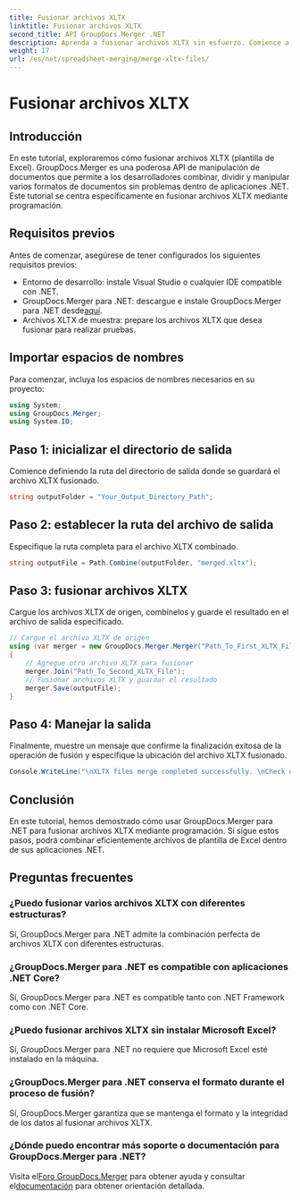 ```yaml
---
title: Fusionar archivos XLTX
linktitle: Fusionar archivos XLTX
second_title: API GroupDocs.Merger .NET
description: Aprenda a fusionar archivos XLTX sin esfuerzo. Comience a fusionar archivos XLTX y optimice sus tareas de gestión de documentos de manera eficiente.
weight: 17
url: /es/net/spreadsheet-merging/merge-xltx-files/
---
```


# Fusionar archivos XLTX

## Introducción
En este tutorial, exploraremos cómo fusionar archivos XLTX (plantilla de Excel). GroupDocs.Merger es una poderosa API de manipulación de documentos que permite a los desarrolladores combinar, dividir y manipular varios formatos de documentos sin problemas dentro de aplicaciones .NET. Este tutorial se centra específicamente en fusionar archivos XLTX mediante programación.
## Requisitos previos
Antes de comenzar, asegúrese de tener configurados los siguientes requisitos previos:
- Entorno de desarrollo: instale Visual Studio o cualquier IDE compatible con .NET.
-  GroupDocs.Merger para .NET: descargue e instale GroupDocs.Merger para .NET desde[aquí](https://releases.groupdocs.com/merger/net/).
- Archivos XLTX de muestra: prepare los archivos XLTX que desea fusionar para realizar pruebas.

## Importar espacios de nombres
Para comenzar, incluya los espacios de nombres necesarios en su proyecto:
```csharp
using System; 
using GroupDocs.Merger;
using System.IO;
```
## Paso 1: inicializar el directorio de salida
Comience definiendo la ruta del directorio de salida donde se guardará el archivo XLTX fusionado.
```csharp
string outputFolder = "Your_Output_Directory_Path";
```
## Paso 2: establecer la ruta del archivo de salida
Especifique la ruta completa para el archivo XLTX combinado.
```csharp
string outputFile = Path.Combine(outputFolder, "merged.xltx");
```
## Paso 3: fusionar archivos XLTX
Cargue los archivos XLTX de origen, combínelos y guarde el resultado en el archivo de salida especificado.
```csharp
// Cargue el archivo XLTX de origen
using (var merger = new GroupDocs.Merger.Merger("Path_To_First_XLTX_File"))
{
    // Agregue otro archivo XLTX para fusionar
    merger.Join("Path_To_Second_XLTX_File");
    // Fusionar archivos XLTX y guardar el resultado
    merger.Save(outputFile);
}
```
## Paso 4: Manejar la salida
Finalmente, muestre un mensaje que confirme la finalización exitosa de la operación de fusión y especifique la ubicación del archivo XLTX fusionado.
```csharp
Console.WriteLine("\nXLTX files merge completed successfully. \nCheck output in {0}", outputFolder);
```

## Conclusión
En este tutorial, hemos demostrado cómo usar GroupDocs.Merger para .NET para fusionar archivos XLTX mediante programación. Si sigue estos pasos, podrá combinar eficientemente archivos de plantilla de Excel dentro de sus aplicaciones .NET.

## Preguntas frecuentes
### ¿Puedo fusionar varios archivos XLTX con diferentes estructuras?
Sí, GroupDocs.Merger para .NET admite la combinación perfecta de archivos XLTX con diferentes estructuras.
### ¿GroupDocs.Merger para .NET es compatible con aplicaciones .NET Core?
Sí, GroupDocs.Merger para .NET es compatible tanto con .NET Framework como con .NET Core.
### ¿Puedo fusionar archivos XLTX sin instalar Microsoft Excel?
Sí, GroupDocs.Merger para .NET no requiere que Microsoft Excel esté instalado en la máquina.
### ¿GroupDocs.Merger para .NET conserva el formato durante el proceso de fusión?
Sí, GroupDocs.Merger garantiza que se mantenga el formato y la integridad de los datos al fusionar archivos XLTX.
### ¿Dónde puedo encontrar más soporte o documentación para GroupDocs.Merger para .NET?
 Visita el[Foro GroupDocs.Merger](https://forum.groupdocs.com/c/merger/32) para obtener ayuda y consultar el[documentación](https://tutorials.groupdocs.com/merger/net/) para obtener orientación detallada.